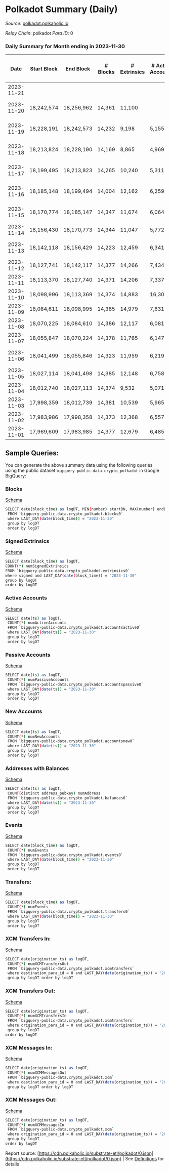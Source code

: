 # Polkadot Summary (Daily)

_Source_: [polkadot.polkaholic.io](https://polkadot.polkaholic.io)

*Relay Chain*: polkadot
*Para ID*: 0



### Daily Summary for Month ending in 2023-11-30


| Date    | Start Block | End Block | # Blocks | # Extrinsics | # Active Accounts | # Passive Accounts | # New Accounts | # Addresses | # Events  | # Transfers ($USD) | # XCM Transfers In ($USD) | # XCM Transfers Out ($USD) | # XCM In | # XCM Out | Issues |
|---------|-------------|-----------|----------|--------------|-------------------|--------------------|----------------|-------------|-----------|--------------------|---------------------------|----------------------------|----------|-----------|--------|
| 2023-11-21 |  |  |  |  |  |  |  |  |  |   |   |   |  |  |  |
| 2023-11-20 | 18,242,574 | 18,256,962 | 14,361 | 11,100 |  |  |  |  | 740,916 | 9,636 ($46,358,702.83) |   | 196 ($400,191.29) | 364 | 285 | 28 missing (0.19%) |
| 2023-11-19 | 18,228,191 | 18,242,573 | 14,232 | 9,198 | 5,155 | 1,698 | 969 | 1,170,193 | 707,944 | 8,316 ($28,068,675.73) |   | 154 ($443,996.26) | 577 | 405 | 151 missing (1.05%) |
| 2023-11-18 | 18,213,824 | 18,228,190 | 14,169 | 8,865 | 4,969 | 1,707 | 920 | 1,169,727 | 705,899 | 8,132 ($66,418,622.97) |   | 197 ($252,615.63) | 667 | 530 | 198 missing (1.38%) |
| 2023-11-17 | 18,199,495 | 18,213,823 | 14,265 | 10,240 | 5,311 | 1,844 | 1,028 | 1,169,364 | 721,208 | 9,295 ($35,563,286.89) |   | 271 ($514,844.04) | 903 | 840 | 64 missing (0.45%) |
| 2023-11-16 | 18,185,148 | 18,199,494 | 14,004 | 12,162 | 6,259 | 2,201 |  | 1,168,899 | 728,461 | 11,255 ($62,530,590.40) |   | 259 ($688,517.14) | 797 | 704 | 343 missing (2.39%) |
| 2023-11-15 | 18,170,774 | 18,185,147 | 14,347 | 11,674 | 6,064 | 2,124 | 1,193 | 1,168,171 | 732,586 | 10,473 ($42,909,566.74) |   | 211 ($476,204.73) | 409 | 331 | 27 missing (0.19%) |
| 2023-11-14 | 18,156,430 | 18,170,773 | 14,344 | 11,047 | 5,772 | 1,898 | 1,096 | 1,167,589 | 730,878 | 10,243 ($74,882,224.13) |   | 228 ($1,763,832.06) | 429 | 351 |  |
| 2023-11-13 | 18,142,118 | 18,156,429 | 14,223 | 12,459 | 6,341 | 2,090 | 1,281 | 1,167,153 | 759,039 | 11,172 ($160,505,908.78) |   | 241 ($269,778.83) | 413 | 343 | 89 missing (0.62%) |
| 2023-11-12 | 18,127,741 | 18,142,117 | 14,377 | 14,266 | 7,434 | 2,379 | 1,491 | 1,166,521 | 762,938 | 13,288 ($99,399,915.64) |   | 388 ($860,011.55) | 820 | 626 |  |
| 2023-11-11 | 18,113,370 | 18,127,740 | 14,371 | 14,206 | 7,337 | 2,275 | 1,391 | 1,165,897 | 749,092 | 13,073 ($53,899,582.12) |   | 365 ($2,185,365.85) | 735 | 537 |  |
| 2023-11-10 | 18,098,996 | 18,113,369 | 14,374 | 14,883 | 16,302 | 2,448 | 1,420 | 1,165,353 | 775,652 | 13,647 ($113,677,649.05) |   | 359 ($2,019,237.06) | 2,365 | 453 |  |
| 2023-11-09 | 18,084,611 | 18,098,995 | 14,385 | 14,979 | 7,631 | 2,527 | 1,436 | 1,164,752 | 771,626 | 14,018 ($123,792,159.79) |   | 436 ($805,240.93) | 616 | 512 |  |
| 2023-11-08 | 18,070,225 | 18,084,610 | 14,386 | 12,117 | 6,081 | 2,056 |  | 1,164,317 | 745,378 | 10,282 ($78,829,938.01) |   | 373 ($805,439.55) | 424 | 424 |  |
| 2023-11-07 | 18,055,847 | 18,070,224 | 14,378 | 11,765 | 6,147 | 1,892 | 1,071 | 1,163,751 | 749,538 | 10,233 ($123,147,674.86) |   | 358 ($668,565.51) | 468 | 403 |  |
| 2023-11-06 | 18,041,499 | 18,055,846 | 14,323 | 11,959 | 6,219 | 2,086 | 1,191 | 1,163,268 | 738,252 | 10,720 ($54,669,346.80) |   | 376 ($361,103.90) | 505 | 416 | 25 missing (0.17%) |
| 2023-11-05 | 18,027,114 | 18,041,498 | 14,385 | 12,148 | 6,758 | 2,089 | 1,174 | 1,162,691 | 741,115 | 11,271 ($33,242,343.07) |   | 349 ($517,539.65) | 514 | 388 |  |
| 2023-11-04 | 18,012,740 | 18,027,113 | 14,374 | 9,532 | 5,071 | 1,699 | 948 | 1,162,186 | 714,510 | 8,579 ($27,780,945.78) |   | 303 ($902,788.00) | 391 | 331 |  |
| 2023-11-03 | 17,998,359 | 18,012,739 | 14,381 | 10,539 | 5,965 | 1,745 | 934 | 1,161,745 | 725,624 | 9,476 ($27,465,119.89) |   | 318 ($514,014.06) | 450 | 377 |  |
| 2023-11-02 | 17,983,986 | 17,998,358 | 14,373 | 12,368 | 6,557 | 2,133 | 1,167 | 1,161,291 | 735,519 | 11,175 ($49,114,349.66) |   | 345 ($1,632,639.35) | 576 | 384 |  |
| 2023-11-01 | 17,969,609 | 17,983,985 | 14,377 | 12,679 | 6,485 | 2,260 | 1,160 | 1,160,752 | 762,194 | 11,736 ($96,881,872.79) |   | 306 ($870,886.20) | 631 | 389 |  |

## Sample Queries:
You can generate the above summary data using the following queries using the public dataset `bigquery-public-data.crypto_polkadot` in Google BigQuery:


### Blocks 

[Schema](https://github.com/colorfulnotion/substrate-etl/blob/main/schema/blocks.json)

```bash
SELECT date(block_time) as logDT, MIN(number) startBN, MAX(number) endBN, COUNT(*) numBlocks 
 FROM `bigquery-public-data.crypto_polkadot.blocks0`  
 where LAST_DAY(date(block_time)) = "2023-11-30" 
 group by logDT 
 order by logDT
```

### Signed Extrinsics 

[Schema](https://github.com/colorfulnotion/substrate-etl/blob/main/schema/extrinsics.json)

```bash
SELECT date(block_time) as logDT, 
COUNT(*) numSignedExtrinsics 
FROM `bigquery-public-data.crypto_polkadot.extrinsics0`  
where signed and LAST_DAY(date(block_time)) = "2023-11-30" 
group by logDT 
order by logDT
```

### Active Accounts 

[Schema](https://github.com/colorfulnotion/substrate-etl/blob/main/schema/accountsactive.json)

```bash
SELECT date(ts) as logDT, 
 COUNT(*) numActiveAccounts 
 FROM `bigquery-public-data.crypto_polkadot.accountsactive0` 
 where LAST_DAY(date(ts)) = "2023-11-30" 
 group by logDT 
 order by logDT
```

### Passive Accounts 

[Schema](https://github.com/colorfulnotion/substrate-etl/blob/main/schema/accountspassive.json)

```bash
SELECT date(ts) as logDT, 
 COUNT(*) numPassiveAccounts 
 FROM `bigquery-public-data.crypto_polkadot.accountspassive0` 
 where LAST_DAY(date(ts)) = "2023-11-30" 
 group by logDT 
 order by logDT
```

### New Accounts 

[Schema](https://github.com/colorfulnotion/substrate-etl/blob/main/schema/accountsnew.json)

```bash
SELECT date(ts) as logDT, 
 COUNT(*) numNewAccounts 
 FROM `bigquery-public-data.crypto_polkadot.accountsnew0` 
 where LAST_DAY(date(ts)) = "2023-11-30" 
 group by logDT
 order by logDT
```

### Addresses with Balances 

[Schema](https://github.com/colorfulnotion/substrate-etl/blob/main/schema/balances.json)

```bash
SELECT date(ts) as logDT,
 COUNT(distinct address_pubkey) numAddress 
 FROM `bigquery-public-data.crypto_polkadot.balances0` 
 where LAST_DAY(date(ts)) = "2023-11-30" 
 group by logDT 
 order by logDT
```

### Events 

[Schema](https://github.com/colorfulnotion/substrate-etl/blob/main/schema/events.json)

```bash
SELECT date(block_time) as logDT, 
 COUNT(*) numEvents 
 FROM `bigquery-public-data.crypto_polkadot.events0` 
 where LAST_DAY(date(block_time)) = "2023-11-30" 
 group by logDT 
 order by logDT
```

### Transfers:

[Schema](https://github.com/colorfulnotion/substrate-etl/blob/main/schema/transfers.json)

```bash
SELECT date(block_time) as logDT, 
 COUNT(*) numEvents 
 FROM `bigquery-public-data.crypto_polkadot.transfers0` 
 where LAST_DAY(date(block_time)) = "2023-11-30" 
 group by logDT 
 order by logDT
```

### XCM Transfers In: 

[Schema](https://github.com/colorfulnotion/substrate-etl/blob/main/schema/xcmtransfers.json)

```bash
SELECT date(origination_ts) as logDT, 
 COUNT(*) numXCMTransfersOut 
 FROM `bigquery-public-data.crypto_polkadot.xcmtransfers` 
 where destination_para_id = 0 and LAST_DAY(date(origination_ts)) = "2023-11-30" 
 group by logDT order by logDT
```

### XCM Transfers Out: 

[Schema](https://github.com/colorfulnotion/substrate-etl/blob/main/schema/xcmtransfers.json)

```bash
SELECT date(origination_ts) as logDT, 
 COUNT(*) numXCMTransfersIn 
 FROM `bigquery-public-data.crypto_polkadot.xcmtransfers` 
 where origination_para_id = 0 and LAST_DAY(date(origination_ts)) = "2023-11-30" 
 group by logDT 
order by logDT
```

### XCM Messages In: 

[Schema](https://github.com/colorfulnotion/substrate-etl/blob/main/schema/xcm.json)

```bash
SELECT date(origination_ts) as logDT, 
 COUNT(*) numXCMMessagesOut 
 FROM `bigquery-public-data.crypto_polkadot.xcm` 
 where destination_para_id = 0 and LAST_DAY(date(origination_ts)) = "2023-11-30" 
 group by logDT order by logDT
```

### XCM Messages Out: 

[Schema](https://github.com/colorfulnotion/substrate-etl/blob/main/schema/xcm.json)

```bash
SELECT date(origination_ts) as logDT, 
 COUNT(*) numXCMMessagesIn 
 FROM `bigquery-public-data.crypto_polkadot.xcm` 
 where origination_para_id = 0 and LAST_DAY(date(origination_ts)) = "2023-11-30" 
 group by logDT 
order by logDT
```


Report source: [https://cdn.polkaholic.io/substrate-etl/polkadot/0.json](https://cdn.polkaholic.io/substrate-etl/polkadot/0.json) | See [Definitions](/DEFINITIONS.md) for details
